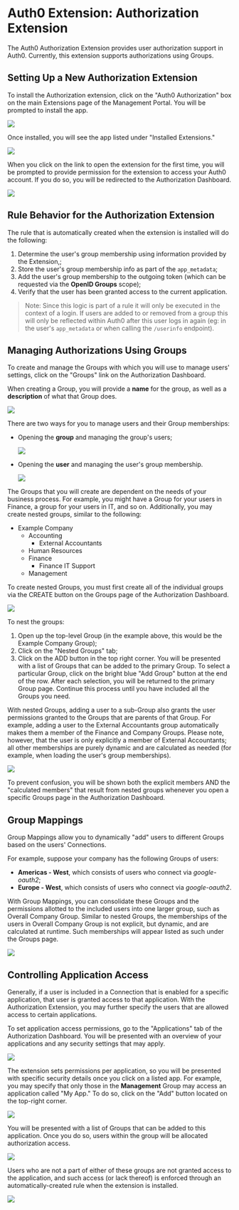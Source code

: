 # Auth0 Extension: Authorization Extension

The Auth0 Authorization Extension provides user authorization support in Auth0. Currently, this extension supports authorizations using Groups.

## Setting Up a New Authorization Extension

To install the Authorization extension, click on the "Auth0 Authorization" box on the main Extensions page of the Management Portal. You will be prompted to install the app.

![](/media/articles/extensions/authorization/app-install.png)

Once installed, you will see the app listed under "Installed Extensions."

![](/media/articles/extensions/authorization/installed-extensions.png)

When you click on the link to open the extension for the first time, you will be prompted to provide permission for the extension to access your Auth0 account. If you do so, you will be redirected to the Authorization Dashboard.

![](/media/articles/extensions/authorization/auth-dashboard.png)

## Rule Behavior for the Authorization Extension

The rule that is automatically created when the extension is installed will do the following:

1. Determine the user's group membership using information provided by the Extension,;
2. Store the user's group membership info as part of the `app_metadata`;
3. Add the user's group membership to the outgoing token (which can be requested via the **OpenID Groups** scope);
4. Verify that the user has been granted access to the current application.

> Note: Since this logic is part of a rule it will only be executed in the context of a login. If users are added to or removed from a group this will only be reflected within Auth0 after this user logs in again (eg: in the user's `app_metadata` or when calling the `/userinfo` endpoint).

## Managing Authorizations Using Groups

To create and manage the Groups with which you will use to manage users' settings, click on the "Groups" link on the Authorization Dashboard.

When creating a Group, you will provide a **name** for the group, as well as a **description** of what that Group does.

![](/media/articles/extensions/authorization/create-group.png)

There are two ways for you to manage users and their Group memberships:

* Opening the **group** and managing the group's users;

    ![](/media/articles/extensions/authorization/group-membership.png)

* Opening the **user** and managing the user's group membership.

    ![](/media/articles/extensions/authorization/user-membership.png)

The Groups that you will create are dependent on the needs of your business process. For example, you might have a Group for your users in Finance, a group for your users in IT, and so on. Additionally, you may create nested groups, similar to the following:

* Example Company
    * Accounting
        * External Accountants
    * Human Resources
    * Finance
        * Finance IT Support
    * Management

To create nested Groups, you must first create all of the individual groups via the CREATE button on the Groups page of the Authorization Dashboard.

![](/media/articles/extensions/authorization/add-nested-groups.png)

To nest the groups:

1. Open up the top-level Group (in the example above, this would be the Example Company Group);
2. Click on the "Nested Groups" tab;
3. Click on the ADD button in the top right corner. You will be presented with a list of Groups that can be added to the primary Group. To select a particular Group, click on the bright blue "Add Group" button at the end of the row. After each selection, you will be returned to the primary Group page. Continue this process until you have included all the Groups you need.

With nested Groups, adding a user to a sub-Group also grants the user permissions granted to the Groups that are parents of that Group. For example, adding a user to the External Accountants group automatically makes them a member of the Finance and Company Groups. Please note, however, that the user is only explicitly a member of External Accountants; all other memberships are purely dynamic and are calculated as needed (for example, when loading the user's group memberships).

![](/media/articles/extensions/authorization/nested-groups.png)

To prevent confusion, you will be shown both the explicit members AND the "calculated members" that result from nested groups whenever you open a specific Groups page in the Authorization Dashboard.

## Group Mappings

Group Mappings allow you to dynamically "add" users to different Groups based on the users' Connections.

For example, suppose your company has the following Groups of users:

* **Americas - West**, which consists of users who connect via *google-oauth2*;
* **Europe - West**, which consists of users who connect via *google-oauth2*.

With Group Mappings, you can consolidate these Groups and the permissions allotted to the included users into one larger group, such as Overall Company Group. Similar to nested Groups, the memberships of the users in Overall Company Group is not explicit, but dynamic, and are calculated at runtime. Such memberships will appear listed as such under the Groups page.

![](/media/articles/extensions/authorization/group-mapping.png)

## Controlling Application Access

Generally, if a user is included in a Connection that is enabled for a specific application, that user is granted access to that application. With the Authorization Extension, you may further specify the users that are allowed access to certain applications.

To set application access permissions, go to the "Applications" tab of the Authorization Dashboard. You will be presented with an overview of your applications and any security settings that may apply.

![](/media/articles/extensions/authorization/auth-apps.png)

The extension sets permissions per application, so you will be presented with specific security details once you click on a listed app. For example, you may specify that only those in the **Management** Group may access an application called "My App." To do so, click on the "Add" button located on the top-right corner.

![](/media/articles/extensions/authorization/no-groups-auth.png)

You will be presented with a list of Groups that can be added to this application. Once you do so, users within the group will be allocated authorization access.

![](/media/articles/extensions/authorization/select-auth-groups.png)

Users who are not a part of either of these groups are not granted access to the application, and such access (or lack thereof) is enforced through an automatically-created rule when the extension is installed.

![](/media/articles/extensions/authorization/auth-groups.png)
